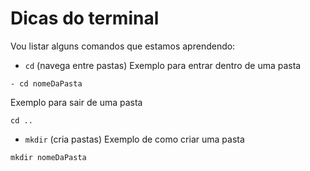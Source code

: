 # Dicas do terminal

Vou listar alguns comandos que estamos aprendendo:

- `cd` (navega entre pastas)
Exemplo para entrar dentro de uma pasta

```
- cd nomeDaPasta
```

Exemplo para sair de uma pasta

```
cd ..
```

- `mkdir` (cria pastas)
Exemplo de como criar uma pasta
```
mkdir nomeDaPasta
```
